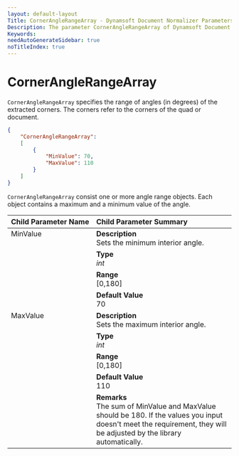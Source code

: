 ```yaml
---
layout: default-layout
Title: CornerAngleRangeArray - Dynamsoft Document Normalizer Parameters
Description: The parameter CornerAngleRangeArray of Dynamsoft Document Normalizer is XXX.
Keywords:
needAutoGenerateSidebar: true
noTitleIndex: true
---
```


# CornerAngleRangeArray

`CornerAngleRangeArray` specifies the range of angles (in degrees) of the extracted corners. The corners refer to the corners of the quad or document.

```json
{
    "CornerAngleRangeArray":
    [
        {
            "MinValue": 70,
            "MaxValue": 110
        }
    ]
}
```

`CornerAngleRangeArray` consist one or more angle range objects. Each object contains a maximum and a minimum value of the angle.

<table style = "text-align:left">
    <thead>
        <tr>
            <th nowrap="nowrap">Child Parameter Name</th>
            <th nowrap="nowrap">Child Parameter Summary</th>
        </tr>
    </thead>
    <tr>
        <td rowspan = "4" style="vertical-align:text-top">MinValue</td>
        <td><b>Description</b><br>Sets the minimum interior angle.
        </td>
    </tr>
    <tr>
        <td><b>Type</b><br><i>int</i>
        </td>
    </tr>
    <tr>
        <td><b>Range</b><br>[0,180]
        </td>
    </tr>
    <tr>
        <td><b>Default Value</b><br>70
        </td>
    </tr>
    <tr>
        <td rowspan = "5" style="vertical-align:text-top">MaxValue</td>
        <td><b>Description</b><br>Sets the maximum interior angle.
        </td>
    </tr>
    <tr>
        <td><b>Type</b><br><i>int</i>
        </td>
    </tr>
    <tr>
        <td><b>Range</b><br>[0,180]
        </td>
    </tr>
    <tr>
        <td><b>Default Value</b><br>110</td>
    </tr>
    <tr>
        <td><b>Remarks</b><br>The sum of MinValue and MaxValue should be 180. If the values you input doesn't meet the requirement, they will be adjusted by the library automatically.
        </td>
    </tr>
</table>
